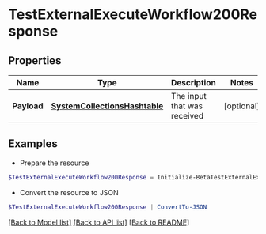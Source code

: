 # TestExternalExecuteWorkflow200Response
## Properties

Name | Type | Description | Notes
------------ | ------------- | ------------- | -------------
**Payload** | [**SystemCollectionsHashtable**](.md) | The input that was received | [optional] 

## Examples

- Prepare the resource
```powershell
$TestExternalExecuteWorkflow200Response = Initialize-BetaTestExternalExecuteWorkflow200Response  -Payload {test&#x3D;hello world}
```

- Convert the resource to JSON
```powershell
$TestExternalExecuteWorkflow200Response | ConvertTo-JSON
```

[[Back to Model list]](../README.md#documentation-for-models) [[Back to API list]](../README.md#documentation-for-api-endpoints) [[Back to README]](../README.md)

